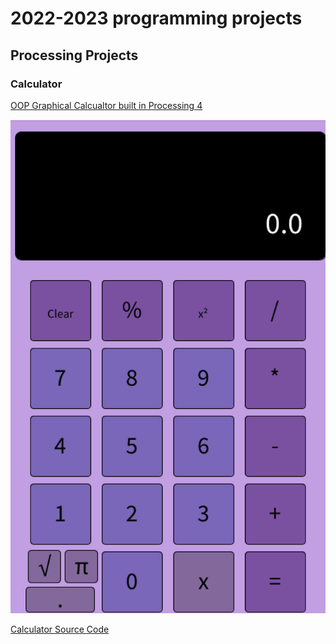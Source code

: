 # 2022-2023 programming projects

## Processing Projects 

### Calculator

[OOP Graphical Calcualtor built in Processing 4]()

![Running Calculator](https://github.com/banananabusiness/programmingportfolio2022-2023/blob/main/images/calc.png?raw=true)

[Calculator Source Code](https://github.com/banananabusiness/programmingportfolio2022-2023/tree/main/src/calc)
